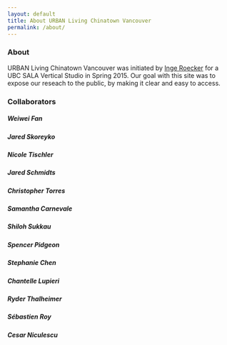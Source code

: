 ```yaml
---
layout: default
title: About URBAN Living Chinatown Vancouver
permalink: /about/
---
```

### About

URBAN Living Chinatown Vancouver was initiated by [Inge Roecker](http://www.projekt006.webmitte.de/index.php?id=9) for a UBC SALA Vertical Studio in Spring 2015. 
Our goal with this site was to expose our reseach to the public, by making it clear and easy to access.

### Collaborators

##### Weiwei Fan
##### Jared Skoreyko
##### Nicole Tischler
##### Jared Schmidts
##### Christopher Torres
##### Samantha Carnevale
##### Shiloh Sukkau
##### Spencer Pidgeon
##### Stephanie Chen
##### Chantelle Lupieri
##### Ryder Thalheimer
##### Sébastien Roy
##### Cesar Niculescu
